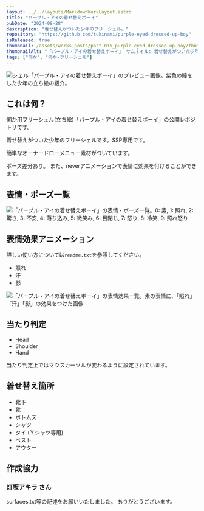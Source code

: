 ```yaml
---
layout: ../../layouts/MarkdownWorkLayout.astro
title: "パープル・アイの着せ替えボーイ"
pubDate: "2024-08-28"
description: "着せ替えがついた少年のフリーシェル。"
repository: "https://github.com/tukinami/purple-eyed-dressed-up-boy"
isReleased: true
thumbnail: /assets/works-posts/post-015_purple-eyed-dressed-up-boy/thumbnail_x256.png
thumbnailAlt: "「パープル・アイの着せ替えボーイ」 サムネイル: 着せ替えがついた少年のフリーシェル。"
tags: ["伺か", "伺か-フリーシェル"]
---
```


![シェル「パープル・アイの着せ替えボーイ」のプレビュー画像。紫色の瞳をした少年の立ち絵の紹介。](/assets/works-posts/post-015_purple-eyed-dressed-up-boy/pr.jpg)

## これは何？

伺か用フリーシェル(立ち絵)「パープル・アイの着せ替えボーイ」の公開レポジトリです。

着せ替えがついた少年のフリーシェルです。SSP専用です。

簡単なオーナードローメニュー素材がついています。

ポーズ差分あり。
また、neverアニメーションで表情に効果を付けることができます。

## 表情・ポーズ一覧

![「パープル・アイの着せ替えボーイ」の表情・ポーズ一覧。0: 素, 1: 照れ, 2: 驚き, 3: 不安, 4: 落ち込み, 5: 微笑み, 6: 目閉じ, 7: 怒り, 8: 冷笑, 9: 照れ怒り](/assets/works-posts/post-015_purple-eyed-dressed-up-boy/presentation.jpg)

## 表情効果アニメーション

詳しい使い方については`readme.txt`を参照してください。

- 照れ
- 汗
- 影

![「パープル・アイの着せ替えボーイ」の表情効果一覧。素の表情に、「照れ」「汗」「影」の効果をつけた画像](/assets/works-posts/post-015_purple-eyed-dressed-up-boy/effect.jpg)

## 当たり判定

- Head
- Shoulder
- Hand

当たり判定上ではマウスカーソルが変わるように設定されています。

## 着せ替え箇所

- 靴下
- 靴
- ボトムス
- シャツ
- タイ (Ｙシャツ専用)
- ベスト
- アウター

## 作成協力

### 灯坂アキラ さん

surfaces.txt等の記述をお願いいたしました。
ありがとうございます。
